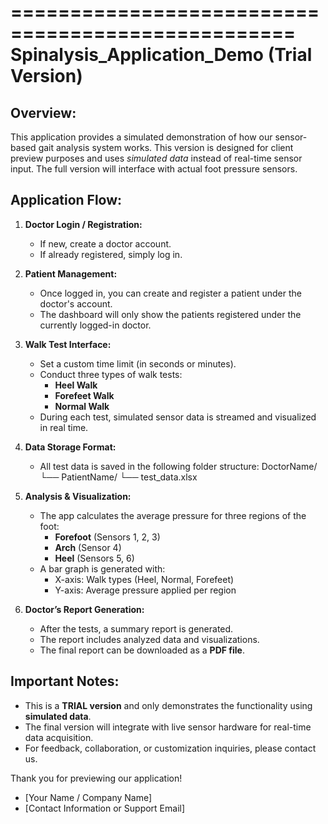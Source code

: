 ==================================================
         Spinalysis_Application_Demo (Trial Version)
==================================================

Overview:
---------
This application provides a simulated demonstration of how our sensor-based gait analysis system works. This version is designed for client preview purposes and uses *simulated data* instead of real-time sensor input. The full version will interface with actual foot pressure sensors.

Application Flow:
-----------------
1. **Doctor Login / Registration:**
   - If new, create a doctor account.
   - If already registered, simply log in.

2. **Patient Management:**
   - Once logged in, you can create and register a patient under the doctor's account.
   - The dashboard will only show the patients registered under the currently logged-in doctor.

3. **Walk Test Interface:**
   - Set a custom time limit (in seconds or minutes).
   - Conduct three types of walk tests:
     - **Heel Walk**
     - **Forefeet Walk**
     - **Normal Walk**
   - During each test, simulated sensor data is streamed and visualized in real time.

4. **Data Storage Format:**
   - All test data is saved in the following folder structure:
     DoctorName/
         └── PatientName/
               └── test_data.xlsx

5. **Analysis & Visualization:**
   - The app calculates the average pressure for three regions of the foot:
     - **Forefoot** (Sensors 1, 2, 3)
     - **Arch**     (Sensor 4)
     - **Heel**     (Sensors 5, 6)
   - A bar graph is generated with:
     - X-axis: Walk types (Heel, Normal, Forefeet)
     - Y-axis: Average pressure applied per region

6. **Doctor’s Report Generation:**
   - After the tests, a summary report is generated.
   - The report includes analyzed data and visualizations.
   - The final report can be downloaded as a **PDF file**.

Important Notes:
----------------
- This is a **TRIAL version** and only demonstrates the functionality using **simulated data**.
- The final version will integrate with live sensor hardware for real-time data acquisition.
- For feedback, collaboration, or customization inquiries, please contact us.

Thank you for previewing our application!

- [Your Name / Company Name]
- [Contact Information or Support Email]
